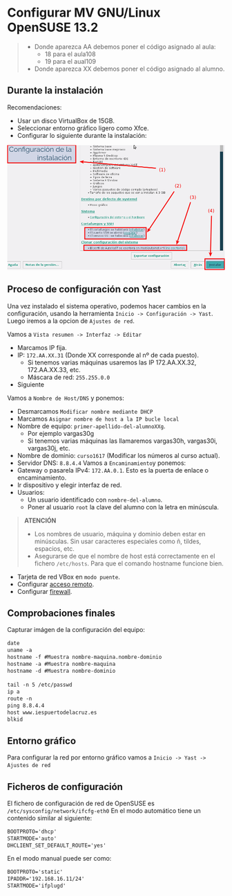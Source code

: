 
# Configurar MV GNU/Linux OpenSUSE 13.2

> * Donde aparezca AA debemos poner el código asignado al aula:
>     * 18 para el aula108
>     * 19 para el aual109
> * Donde aparezca XX debemos poner el código asignado al alumno.

## Durante la instalación

Recomendaciones:
* Usar un disco VirtualBox de 15GB.
* Seleccionar entorno gráfico ligero como Xfce.
* Configurar lo siguiente durante la instalación:

![opensuse-instalacion-configuracion.png](../images/opensuse-instalacion-configuracion.png)

## Proceso de configuración con Yast

Una vez instalado el sistema operativo, podemos hacer cambios en la configuración,
usando la herramienta `Inicio -> Configuración -> Yast`. Luego iremos a la
opcion de `Ajustes de red`.

Vamos a `Vista resumen -> Interfaz -> Editar`
* Marcamos IP fija.
* IP: `172.AA.XX.31` (Donde XX corresponde al nº de cada puesto).
    * Si tenemos varias máquinas usaremos las IP 172.AA.XX.32, 172.AA.XX.33, etc.
    * Máscara de red: `255.255.0.0`
* Siguiente

Vamos a `Nombre de Host/DNS` y ponemos:
* Desmarcamos `Modificar nombre mediante DHCP`
* Marcamos `Asignar nombre de host a la IP bucle local`
* Nombre de equipo: `primer-apellido-del-alumnoXXg`.
    * Por ejemplo vargas30g
    * Si tenemos varias máquinas las llamaremos vargas30h, vargas30i, vargas30j, etc.
* Nombre de dominio: `curso1617` (Modificar los números al curso actual).
* Servidor DNS: `8.8.4.4`
Vamos a `Encaminamiento`y ponemos:
* Gateway o pasarela IPv4: `172.AA.0.1`. Esto es la puerta de enlace o encaminamiento.
* Ir dispositivo y elegir interfaz de red.
* Usuarios:
    * Un usuario identificado con `nombre-del-alumno`.
    * Poner al usuario `root` la clave del alumno con la letra en minúscula.

> **ATENCIÓN**
>
> * Los nombres de usuario, máquina y dominio deben estar en minúsculas.
Sin usar caracteres especiales como ñ, tildes, espacios, etc.
> * Asegurarse de que el nombre de host está correctamente en el fichero `/etc/hosts`.
Para que el comando hostname funcione bien.

* Tarjeta de red VBox en `modo puente`.
* Configurar [acceso remoto](../acceso-remoto.md).
* Configurar [firewall](../firewall.md).

## Comprobaciones finales

Capturar imágen de la configuración del equipo:
```
date
uname -a
hostname -f #Muestra nombre-maquina.nombre-dominio
hostname -a #Muestra nombre-maquina
hostname -d #Muestra nombre-dominio

tail -n 5 /etc/passwd
ip a
route -n
ping 8.8.4.4
host www.iespuertodelacruz.es
blkid
```

## Entorno gráfico

Para configurar la red por entorno gráfico vamos a
`Inicio -> Yast -> Ajustes de red`

## Ficheros de configuración

El fichero de configuración de red de OpenSUSE es `/etc/sysconfig/network/ifcfg-eth0`
En el modo automático tiene un contenido similar al siguiente:
```
BOOTPROTO='dhcp'
STARTMODE='auto'
DHCLIENT_SET_DEFAULT_ROUTE='yes'
```
En el modo manual puede ser como:
```
BOOTPROTO='static'
IPADDR='192.168.16.11/24'
STARTMODE='ifplugd'
```
